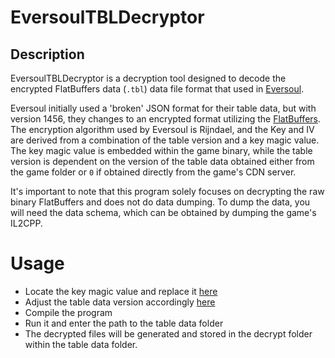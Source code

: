 # EversoulTBLDecryptor

## Description

EversoulTBLDecryptor is a decryption tool designed to decode the encrypted FlatBuffers data (`.tbl`) data file format that used in [Eversoul](https://eversoul.playkakaogames.com/).

Eversoul initially used a 'broken' JSON format for their table data, but with version 1456, they changes to an encrypted format utilizing the [FlatBuffers](https://github.com/google/flatbuffers). The encryption algorithm used by Eversoul is Rijndael, and the Key and IV are derived from a combination of the table version and a key magic value. The key magic value is embedded within the game binary, while the table version is dependent on the version of the table data obtained either from the game folder or `0` if obtained directly from the game's CDN server.

It's important to note that this program solely focuses on decrypting the raw binary FlatBuffers and does not do data dumping. To dump the data, you will need the data schema, which can be obtained by dumping the game's IL2CPP.

# Usage

- Locate the key magic value and replace it [here](https://github.com/Yuerino/EversoulTBLDecryptor/blob/214bbfee8a998119116f3f168fba4debb097e0a1/Program.cs#LL9C44-L9C44)
- Adjust the table data version accordingly [here](https://github.com/Yuerino/EversoulTBLDecryptor/blob/214bbfee8a998119116f3f168fba4debb097e0a1/Program.cs#L8)
- Compile the program
- Run it and enter the path to the table data folder
- The decrypted files will be generated and stored in the decrypt folder within the table data folder.
